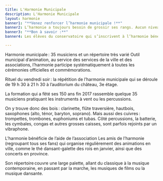 ```yaml
---
title: L'Harmonie Municipale
description: L'Harmonie Municipale
layout: harmonie
banner1: "**Venez renforcer l’harmonie municipale !**"
banner2: L’harmonie a toujours besoin de grossir ses rangs. Aucun niveau musical n’est réclamé. En revanche, « une vraie motivation à expérimenter la musique en groupe est nécessaire », explique David Brunet, le directeur de l’harmonie.
banner3: "**Bon à savoir :**"
banner4: Les élèves du conservatoire qui s’inscrivent à l’harmonie bénéficient d’une réduction de 50 % sur le montant de l’inscription au conservatoire de musique.

---
```


Harmonie municipale : 35 musiciens et un répertoire très varié
Outil municipal d’animation, au service des services de la ville et des associations, l’harmonie participe systématiquement à toutes les cérémonies officielles et commémorations.

Rituel du vendredi soir : la répétition de l’harmonie municipale qui se déroule de 19 h 30 à 21 h 30 à l’auditorium du château, 3e étage.

La formation qui a fêté ses 150 ans fin 2017 rassemble quelque 35 musiciens pratiquant les instruments à vent ou les percussions.

On y trouve donc des bois : clarinette, flûte traversière, hautbois, saxophones (alto, ténor, baryton, soprano).
Mais aussi des cuivres : trompettes, trombones, euphoniums et tubas.
Côté percussions, la batterie, les cymbales, congas et autres grosses caisses, sont parfois rejoints par un vibraphone.

L’harmonie bénéficie de l’aide de l’association Les amis de l’harmonie (regroupant tous ses fans) qui organise régulièrement des animations en ville, comme le thé dansant-galette des rois en janvier, ainsi que des concerts en province.

Son répertoire couvre une large palette, allant du classique à la musique contemporaine, en passant par la marche, les musiques de films ou la musique dansante.
